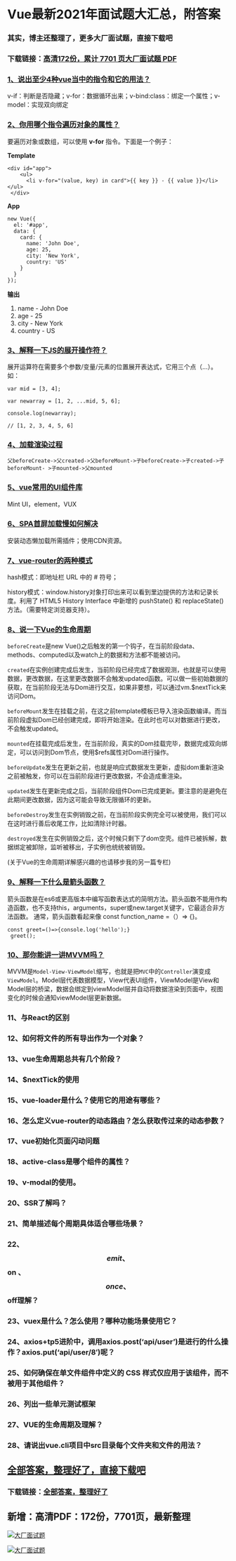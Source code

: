 # Vue最新2021年面试题大汇总，附答案

### 其实，博主还整理了，更多大厂面试题，直接下载吧

### 下载链接：[高清172份，累计 7701 页大厂面试题  PDF](https://github.com/souyunku/DevBooks/blob/master/docs/index.md)



### [1、说出至少4种vue当中的指令和它的用法？](https://github.com/souyunku/DevBooks/blob/master/docs/Vue/Vue最新2021年面试题大汇总，附答案.md#1说出至少4种vue当中的指令和它的用法)  


v-if：判断是否隐藏；v-for：数据循环出来；v-bind:class：绑定一个属性；v-model：实现双向绑定


### [2、你用哪个指令遍历对象的属性？](https://github.com/souyunku/DevBooks/blob/master/docs/Vue/Vue最新2021年面试题大汇总，附答案.md#2你用哪个指令遍历对象的属性)  


要遍历对象或数组，可以使用 **v-for** 指令。下面是一个例子：

**Template**

```
<div id="app">
    <ul>
      <li v-for="(value, key) in card">{{ key }} - {{ value }}</li>    </ul>
 </div>
```

**App**

```
new Vue({
  el: '#app',
  data: {
    card: {
      name: 'John Doe',
      age: 25,
      city: 'New York',
      country: 'US'
    }
  }
});
```

**输出**

1. name - John Doe
2. age - 25
3. city - New York
4. country - US


### [3、解释一下JS的展开操作符？](https://github.com/souyunku/DevBooks/blob/master/docs/Vue/Vue最新2021年面试题大汇总，附答案.md#3解释一下js的展开操作符)  


展开运算符在需要多个参数/变量/元素的位置展开表达式，它用三个点（...）。如：

```
var mid = [3, 4];

var newarray = [1, 2, ...mid, 5, 6];

console.log(newarray);

// [1, 2, 3, 4, 5, 6]
```


### [4、加载渲染过程](https://github.com/souyunku/DevBooks/blob/master/docs/Vue/Vue最新2021年面试题大汇总，附答案.md#4加载渲染过程)  


`父beforeCreate->父created->父beforeMount->子beforeCreate->子created->子beforeMount- >子mounted->父mounted`


### [5、vue常用的UI组件库](https://github.com/souyunku/DevBooks/blob/master/docs/Vue/Vue最新2021年面试题大汇总，附答案.md#5vue常用的ui组件库)  


Mint UI，element，VUX


### [6、SPA首屏加载慢如何解决](https://github.com/souyunku/DevBooks/blob/master/docs/Vue/Vue最新2021年面试题大汇总，附答案.md#6spa首屏加载慢如何解决)  


安装动态懒加载所需插件；使用CDN资源。


### [7、vue-router的两种模式](https://github.com/souyunku/DevBooks/blob/master/docs/Vue/Vue最新2021年面试题大汇总，附答案.md#7vue-router的两种模式)  


hash模式：即地址栏 URL 中的 # 符号；

history模式：window.history对象打印出来可以看到里边提供的方法和记录长度。利用了 HTML5 History Interface 中新增的 pushState() 和 replaceState() 方法。（需要特定浏览器支持）。


### [8、说一下Vue的生命周期](https://github.com/souyunku/DevBooks/blob/master/docs/Vue/Vue最新2021年面试题大汇总，附答案.md#8说一下vue的生命周期)  


`beforeCreate`是new Vue()之后触发的第一个钩子，在当前阶段data、methods、computed以及watch上的数据和方法都不能被访问。

`created`在实例创建完成后发生，当前阶段已经完成了数据观测，也就是可以使用数据，更改数据，在这里更改数据不会触发updated函数。可以做一些初始数据的获取，在当前阶段无法与Dom进行交互，如果非要想，可以通过vm.$nextTick来访问Dom。

`beforeMount`发生在挂载之前，在这之前template模板已导入渲染函数编译。而当前阶段虚拟Dom已经创建完成，即将开始渲染。在此时也可以对数据进行更改，不会触发updated。

`mounted`在挂载完成后发生，在当前阶段，真实的Dom挂载完毕，数据完成双向绑定，可以访问到Dom节点，使用$refs属性对Dom进行操作。

`beforeUpdate`发生在更新之前，也就是响应式数据发生更新，虚拟dom重新渲染之前被触发，你可以在当前阶段进行更改数据，不会造成重渲染。

`updated`发生在更新完成之后，当前阶段组件Dom已完成更新。要注意的是避免在此期间更改数据，因为这可能会导致无限循环的更新。

`beforeDestroy`发生在实例销毁之前，在当前阶段实例完全可以被使用，我们可以在这时进行善后收尾工作，比如清除计时器。

`destroyed`发生在实例销毁之后，这个时候只剩下了dom空壳。组件已被拆解，数据绑定被卸除，监听被移出，子实例也统统被销毁。

(关于Vue的生命周期详解感兴趣的也请移步我的另一篇专栏)


### [9、解释一下什么是箭头函数？](https://github.com/souyunku/DevBooks/blob/master/docs/Vue/Vue最新2021年面试题大汇总，附答案.md#9解释一下什么是箭头函数)  


箭头函数是在es6或更高版本中编写函数表达式的简明方法。箭头函数不能用作构造函数，也不支持this，arguments，super或new.target关键字，它最适合非方法函数。 通常，箭头函数看起来像 const function_name =（）=> {}。

```
const greet=()=>{console.log('hello');}
 greet();
```


### [10、那你能讲一讲MVVM吗？](https://github.com/souyunku/DevBooks/blob/master/docs/Vue/Vue最新2021年面试题大汇总，附答案.md#10那你能讲一讲mvvm吗)  


MVVM是`Model-View-ViewModel`缩写，也就是把`MVC`中的`Controller`演变成`ViewModel`。Model层代表数据模型，View代表UI组件，ViewModel是View和Model层的桥梁，数据会绑定到viewModel层并自动将数据渲染到页面中，视图变化的时候会通知viewModel层更新数据。


### 11、与React的区别
### 12、如何将文件的所有导出作为一个对象？
### 13、vue生命周期总共有几个阶段？
### 14、$nextTick的使用
### 15、vue-loader是什么？使用它的用途有哪些？
### 16、怎么定义vue-router的动态路由？怎么获取传过来的动态参数？
### 17、vue初始化页面闪动问题
### 18、active-class是哪个组件的属性？
### 19、v-modal的使用。
### 20、SSR了解吗？
### 21、简单描述每个周期具体适合哪些场景？
### 22、$$emit 、$$on 、$$once 、$$off理解？
### 23、vuex是什么？怎么使用？哪种功能场景使用它？
### 24、axios+tp5进阶中，调用axios.post(‘api/user’)是进行的什么操作？axios.put(‘api/user/8′)呢？
### 25、如何确保在单文件组件中定义的 CSS 样式仅应用于该组件，而不被用于其他组件？
### 26、列出一些单元测试框架
### 27、VUE的生命周期及理解？
### 28、请说出vue.cli项目中src目录每个文件夹和文件的用法？




## [全部答案，整理好了，直接下载吧](https://gitee.com/souyunku/DevBooks/blob/master/docs/daan.md)

### 下载链接：[全部答案，整理好了](https://gitee.com/souyunku/DevBooks/blob/master/docs/daan.md)




## 新增：高清PDF：172份，7701页，最新整理

[![大厂面试题](https://www.souyunku.com/wp-content/uploads/weixin/mst.png "架构师专栏")](https://www.souyunku.com/wp-content/uploads/weixin/githup-weixin.png "架构师专栏")

[![大厂面试题](https://www.souyunku.com/wp-content/uploads/weixin/githup-weixin.png "架构师专栏")](https://www.souyunku.com/wp-content/uploads/weixin/githup-weixin.png "架构师专栏")
